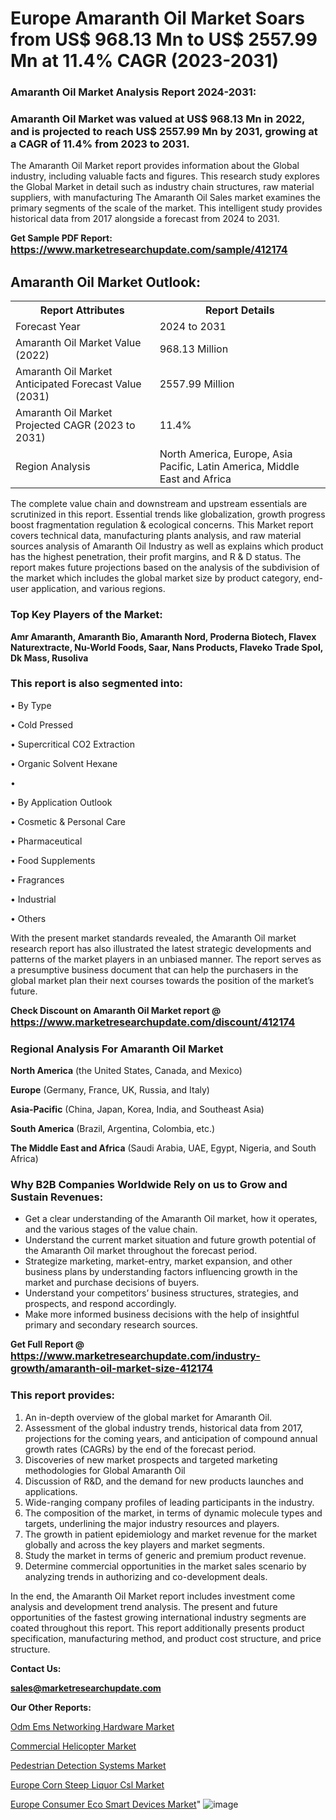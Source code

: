 # Europe Amaranth Oil Market Soars from US$ 968.13 Mn to US$ 2557.99 Mn at 11.4% CAGR (2023-2031)

<strong><h3>Amaranth Oil Market Analysis Report 2024-2031:</h3></strong>

<strong><h3>Amaranth Oil Market was valued at US$ 968.13 Mn in 2022, and is projected to reach US$ 2557.99 Mn by 2031, growing at a CAGR of 11.4% from 2023 to 2031.</h3></strong>

The Amaranth Oil Market report provides information about the Global industry, including valuable facts and figures. This research study explores the Global Market in detail such as industry chain structures, raw material suppliers, with manufacturing The Amaranth Oil Sales market examines the primary segments of the scale of the market. This intelligent study provides historical data from 2017 alongside a forecast from 2024 to 2031.

<strong>Get Sample PDF Report: <a href=https://www.marketresearchupdate.com/sample/412174><font size=3 color=#0000ff>https://www.marketresearchupdate.com/sample/412174</font></a></strong>

<html>
<body>

<h2>Amaranth Oil Market Outlook:</h2>

<table>
  <tr>
    <th>Report Attributes</th>
    <th>Report Details</th>
  </tr>
  <tr>
    <td>Forecast Year</td>
    <td>2024 to 2031</td>
  </tr>
  <tr>
    <td>Amaranth Oil Market Value (2022)</td>
    <td>968.13 Million</td>
  </tr>
  <tr>
    <td>Amaranth Oil Market Anticipated Forecast Value (2031)</td>
    <td>2557.99 Million</td>
  </tr>
  <tr>
    <td>Amaranth Oil Market Projected CAGR (2023 to 2031)</td>
    <td>11.4%</td>
  </tr>
  <tr>
    <td>Region Analysis</td>
    <td>North America, Europe, Asia Pacific, Latin America, Middle East and Africa</td>
  </tr>
</table>

</body>
</html>

The complete value chain and downstream and upstream essentials are scrutinized in this report. Essential trends like globalization, growth progress boost fragmentation regulation &amp; ecological concerns. This Market report covers technical data, manufacturing plants analysis, and raw material sources analysis of Amaranth Oil Industry as well as explains which product has the highest penetration, their profit margins, and R & D status. The report makes future projections based on the analysis of the subdivision of the market which includes the global market size by product category, end-user application, and various regions.

<strong><h3>Top Key Players of the Market:</h3></strong>

<strong>Amr Amaranth, Amaranth Bio, Amaranth Nord, Proderna Biotech, Flavex Naturextracte, Nu-World Foods, Saar, Nans Products, Flaveko Trade Spol, Dk Mass, Rusoliva</strong>

<strong><h3>This report is also segmented into:</h3></strong>

• By Type

• Cold Pressed

• Supercritical CO2 Extraction

• Organic Solvent Hexane

• 

• By Application Outlook 

• Cosmetic & Personal Care

• Pharmaceutical

• Food Supplements

• Fragrances

• Industrial

• Others

With the present market standards revealed, the Amaranth Oil market research report has also illustrated the latest strategic developments and patterns of the market players in an unbiased manner. The report serves as a presumptive business document that can help the purchasers in the global market plan their next courses towards the position of the market’s future.

<strong>Check Discount on Amaranth Oil Market report @ <a href=https://www.marketresearchupdate.com/discount/412174><font size=3 color=#0000ff>https://www.marketresearchupdate.com/discount/412174</font></a></strong>

<strong><h3>Regional Analysis For Amaranth Oil Market</h3></strong>

<strong>North America</strong> (the United States, Canada, and Mexico)

<strong>Europe</strong> (Germany, France, UK, Russia, and Italy)

<strong>Asia-Pacific</strong> (China, Japan, Korea, India, and Southeast Asia)

<strong>South America</strong> (Brazil, Argentina, Colombia, etc.)

<strong>The Middle East and Africa</strong> (Saudi Arabia, UAE, Egypt, Nigeria, and South Africa)

<strong><h3>Why B2B Companies Worldwide Rely on us to Grow and Sustain Revenues:</h3></strong>
<ul>
  <li>Get a clear understanding of the Amaranth Oil market, how it operates, and the various stages of the value chain.</li>
  <li>Understand the current market situation and future growth potential of the Amaranth Oil market throughout the forecast period.</li>
  <li>Strategize marketing, market-entry, market expansion, and other business plans by understanding factors influencing growth in the market and purchase decisions of buyers.</li>
  <li>Understand your competitors’ business structures, strategies, and prospects, and respond accordingly.</li>
  <li>Make more informed business decisions with the help of insightful primary and secondary research sources.</li>
</ul>

<strong>Get Full Report @ <a href=https://www.marketresearchupdate.com/industry-growth/amaranth-oil-market-size-412174><font size=3 color=#0000ff>https://www.marketresearchupdate.com/industry-growth/amaranth-oil-market-size-412174</font></a></strong>

<strong><h3>This report provides:</h3></strong>
<ol>
  <li>An in-depth overview of the global market for Amaranth Oil.</li>
  <li>Assessment of the global industry trends, historical data from 2017, projections for the coming years, and anticipation of compound annual growth rates (CAGRs) by the end of the forecast period.</li>
  <li>Discoveries of new market prospects and targeted marketing methodologies for Global Amaranth Oil</li>
  <li>Discussion of R&amp;D, and the demand for new products launches and applications.</li>
  <li>Wide-ranging company profiles of leading participants in the industry.</li>
  <li>The composition of the market, in terms of dynamic molecule types and targets, underlining the major industry resources and players.</li>
  <li>The growth in patient epidemiology and market revenue for the market globally and across the key players and market segments.</li>
  <li>Study the market in terms of generic and premium product revenue.</li>
  <li>Determine commercial opportunities in the market sales scenario by analyzing trends in authorizing and co-development deals.</li>
</ol>

In the end, the Amaranth Oil Market report includes investment come analysis and development trend analysis. The present and future opportunities of the fastest growing international industry segments are coated throughout this report. This report additionally presents product specification, manufacturing method, and product cost structure, and price structure.

<strong>Contact Us:</strong>

<strong>sales@marketresearchupdate.com</strong>

<strong>Our Other Reports:</strong>

<a href=https://www.linkedin.com/pulse/odm-ems-networking-hardware-market-analyzing>Odm Ems Networking Hardware Market</a>

<a href=https://www.linkedin.com/pulse/commercial-helicopter-market-industry-analysis>Commercial Helicopter Market</a>

<a href=https://www.linkedin.com/pulse/pedestrian-detection-systems-market-report-2023-top-company>Pedestrian Detection Systems Market</a>

<a href=https://www.linkedin.com/pulse/europe-corn-steep-liquor-csl-market-continues>Europe Corn Steep Liquor Csl Market</a>

<a href=https://www.linkedin.com/pulse/europe-consumer-eco-smart-devices-market-report>Europe Consumer Eco Smart Devices Market</a>"
![image](https://github.com/rutujamande/Market-Report-Analysis/assets/158454097/d7c3790c-6875-49eb-ac2e-07b8716a46f6)
